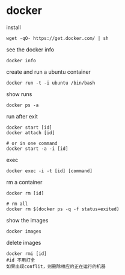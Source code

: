 docker
===

install
```
wget -qO- https://get.docker.com/ | sh
```

see the docker info
```
docker info
```

create and run a ubuntu container
```
docker run -t -i ubuntu /bin/bash
```

show runs
```
docker ps -a
```

run after exit
```
docker start [id]
docker attach [id]

# or in one command
docker start -a -i [id]
```

exec
```
docker exec -i -t [id] [command]
```

rm a container
```
docker rm [id]

# rm all
docker rm $(docker ps -q -f status=exited)
```

show the images
```
docker images
```

delete images
```
docker rmi [id]
#id 不用打全
如果出现conflit，则删除相应的正在运行的机器
```
